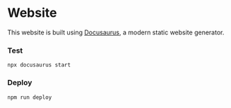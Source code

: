 # Website

This website is built using [Docusaurus](https://docusaurus.io/), a modern static website generator.

### Test

```
npx docusaurus start
```

### Deploy

```
npm run deploy
```

